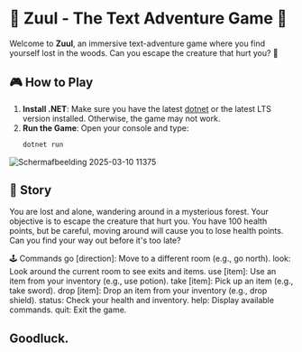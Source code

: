 # 🌲 Zuul - The Text Adventure Game 🌲

Welcome to **Zuul**, an immersive text-adventure game where you find yourself lost in the woods. Can you escape the creature that hurt you? 🐾

## 🎮 How to Play

1. **Install .NET**: Make sure you have the latest [dotnet](https://dotnet.microsoft.com/en-us/download) or the latest LTS version installed. Otherwise, the game may not work.
2. **Run the Game**: Open your console and type:
    ```sh
    dotnet run
    ```

![Schermafbeelding 2025-03-10 11375](https://github.com/user-attachments/assets/9960b470-cba7-41d1-b37c-6ed0b4c5a834)

## 📜 Story

You are lost and alone, wandering around in a mysterious forest. Your objective is to escape the creature that hurt you. You have 100 health points, but be careful, moving around will cause you to lose health points. Can you find your way out before it's too late?

🕹️ Commands
go [direction]: Move to a different room (e.g., go north).
look: Look around the current room to see exits and items.
use [item]: Use an item from your inventory (e.g., use potion).
take [item]: Pick up an item (e.g., take sword).
drop [item]: Drop an item from your inventory (e.g., drop shield).
status: Check your health and inventory.
help: Display available commands.
quit: Exit the game.

## Goodluck.
